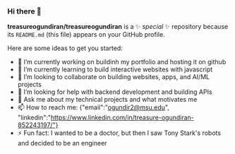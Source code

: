 ### Hi there 👋
**treasureogundiran/treasureogundiran** is a ✨ _special_ ✨ repository because its `README.md` (this file) appears on your GitHub profile.

Here are some ideas to get you started:

- 🔭 I’m currently working on buildinh my portfolio and hosting it on github
- 🌱 I’m currently learning to build interactive websites with javascript
- 👯 I’m looking to collaborate on building websites, apps, and AI/ML projects
- 🤔 I’m looking for help with backend development and building APIs
- 💬 Ask me about my technical projects and what motivates me
- 📫 How to reach me: {"email":"ogundir2@msu.edu", "linkedin":"https://www.linkedin.com/in/treasure-ogundiran-852243197/"}
- ⚡ Fun fact: I wanted to be a doctor, but then I saw Tony Stark's robots and decided to be an engineer
